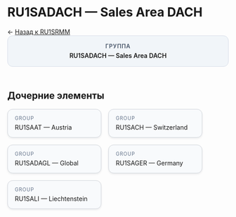 # RU1SADACH — Sales Area DACH
<p class="cc-breadcrumb">← <a href='../../level_03/RU1SRMM/'>Назад к RU1SRMM</a></p>
<style>
.cc-container { display: flex; flex-direction: column; gap: 1.5rem; }
.cc-breadcrumb { margin: 0; }
.cc-parent { padding: 1rem 1.25rem; border-radius: 12px; background: #f1f5f9; border: 1px solid #d8dee9; text-align: center; font-weight: 600; }
.cc-parent .cc-tag { font-size: 0.8rem; text-transform: uppercase; color: #475569; letter-spacing: 0.06em; }
.cc-children { display: flex; flex-wrap: wrap; gap: 1rem; }
.cc-tile { display: block; min-width: 180px; padding: 0.85rem 1rem; border-radius: 12px; border: 1px solid #d1d5db; background: #ffffff; box-shadow: 0 2px 4px rgba(15, 23, 42, 0.08); transition: transform 0.1s ease, box-shadow 0.1s ease; color: inherit; text-decoration: none; }
.cc-tile:hover { transform: translateY(-2px); box-shadow: 0 6px 12px rgba(15, 23, 42, 0.15); }
.cc-tile-leaf { background: #f8fafc; }
.cc-tag { font-size: 0.7rem; color: #64748b; text-transform: uppercase; letter-spacing: 0.08em; margin-bottom: 0.3rem; }
.cc-person { margin-top: 0.35rem; font-size: 0.8rem; color: #1f2937; }
</style>
<div class='cc-container'>
  <div class='cc-parent'>
    <div class='cc-tag'>Группа</div>
    <div>RU1SADACH — Sales Area DACH</div>
  </div>
  <div>
    <h2>Дочерние элементы</h2>
<div class='cc-children'><div class='cc-tile cc-tile-leaf'><div class='cc-tag'>GROUP</div><div>RU1SAAT — Austria</div></div><div class='cc-tile cc-tile-leaf'><div class='cc-tag'>GROUP</div><div>RU1SACH — Switzerland</div></div><div class='cc-tile cc-tile-leaf'><div class='cc-tag'>GROUP</div><div>RU1SADAGL — Global</div></div><div class='cc-tile cc-tile-leaf'><div class='cc-tag'>GROUP</div><div>RU1SAGER — Germany</div></div><div class='cc-tile cc-tile-leaf'><div class='cc-tag'>GROUP</div><div>RU1SALI — Liechtenstein</div></div></div>
  </div>
</div>
